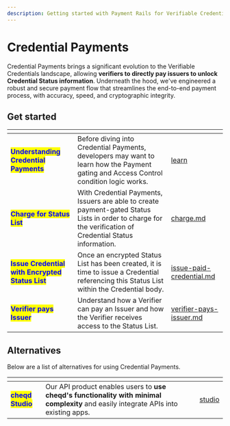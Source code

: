 ```yaml
---
description: Getting started with Payment Rails for Verifiable Credentials
---
```


# Credential Payments

Credential Payments brings a significant evolution to the Verifiable Credentials landscape, allowing **verifiers to directly pay issuers to unlock Credential Status information**. Underneath the hood, we've engineered a robust and secure payment flow that streamlines the end-to-end payment process, with accuracy, speed, and cryptographic integrity.

## Get started

<table data-card-size="large" data-view="cards"><thead><tr><th></th><th></th><th data-hidden data-card-target data-type="content-ref"></th></tr></thead><tbody><tr><td><mark style="color:blue;"><strong>Understanding Credential Payments</strong></mark></td><td>Before diving into Credential Payments, developers may want to learn how the Payment gating and Access Control condition logic works.</td><td><a href="../../../studio/payments/learn/">learn</a></td></tr><tr><td><mark style="color:blue;"><strong>Charge for Status List</strong></mark></td><td>With Credential Payments, Issuers are able to create payment-gated Status Lists in order to charge for the verification of Credential Status information.</td><td><a href="charge.md">charge.md</a></td></tr><tr><td><mark style="color:blue;"><strong>Issue Credential with Encrypted Status List</strong></mark></td><td>Once an encrypted Status List has been created, it is time to issue a Credential referencing this Status List within the Credential body.</td><td><a href="issue-paid-credential.md">issue-paid-credential.md</a></td></tr><tr><td><mark style="color:blue;"><strong>Verifier pays Issuer</strong></mark></td><td>Understand how a Verifier can pay an Issuer and how the Verifier receives access to the Status List.</td><td><a href="verifier-pays-issuer.md">verifier-pays-issuer.md</a></td></tr></tbody></table>

## Alternatives

Below are a list of alternatives for using Credential Payments.

<table data-card-size="large" data-view="cards" data-full-width="false"><thead><tr><th></th><th></th><th data-hidden data-card-target data-type="content-ref"></th></tr></thead><tbody><tr><td><mark style="color:blue;"><strong>cheqd Studio</strong></mark></td><td>Our API product enables users to <strong>use cheqd's functionality with minimal complexity</strong> and easily integrate APIs into existing apps. </td><td><a href="../../../getting-started/studio/">studio</a></td></tr></tbody></table>

##
